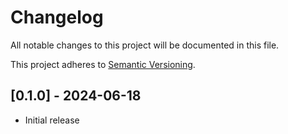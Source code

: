 # Changelog

All notable changes to this project will be documented in this file.

This project adheres to [Semantic Versioning](https://semver.org).


## [0.1.0] - 2024-06-18
- Initial release